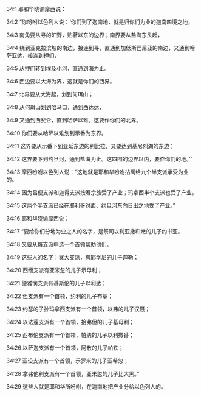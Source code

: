 <a id="1"></a>34:1  耶和华晓谕摩西说：  

<a id="2"></a>34:2  “你吩咐以色列人说：‘你们到了迦南地，就是归你们为业的迦南四境之地，  

<a id="3"></a>34:3  南角要从寻的旷野，贴著以东的边界；南界要从盐海东头起，  

<a id="4"></a>34:4  绕到亚克拉滨坡的南边，接连到寻，直通到加低斯巴尼亚的南边，又通到哈萨亚达，接连到押们，  

<a id="5"></a>34:5  从押们转到埃及小河，直通到海为止。  

<a id="6"></a>34:6  西边要以大海为界，这就是你们的西界。  

<a id="7"></a>34:7  北界要从大海起，划到何珥山；  

<a id="8"></a>34:8  从何珥山划到哈马口，通到西达达，  

<a id="9"></a>34:9  又通到西斐仑，直到哈萨以难。这要作你们的北界。  

<a id="10"></a>34:10  你们要从哈萨以难划到示番为东界。  

<a id="11"></a>34:11  这界要从示番下到亚延东边的利比拉，又要达到基尼烈湖的东边；  

<a id="12"></a>34:12  这界要下到约旦河，通到盐海为止。这四围的边界以内，要作你们的地。’”  

<a id="13"></a>34:13  摩西吩咐以色列人说：“这地就是耶和华吩咐拈阄给九个半支派承受为业的。  

<a id="14"></a>34:14  因为吕便支派和迦得支派按著宗族受了产业；玛拿西半个支派也受了产业。  

<a id="15"></a>34:15  这两个半支派已经在耶利哥对面、约旦河东向日出之地受了产业。”  

<a id="16"></a>34:16  耶和华晓谕摩西说：  

<a id="17"></a>34:17  “要给你们分地为业之人的名字，是祭司以利亚撒和嫩的儿子约书亚。  

<a id="18"></a>34:18  又要从每支派中选一个首领帮助他们。  

<a id="19"></a>34:19  这些人的名字：犹大支派，有耶孚尼的儿子迦勒；  

<a id="20"></a>34:20  西缅支派有亚米忽的儿子示母利；  

<a id="21"></a>34:21  便雅悯支派有基斯伦的儿子以利达；  

<a id="22"></a>34:22  但支派有一个首领，约利的儿子布基；　  

<a id="23"></a>34:23  约瑟的子孙玛拿西支派有一个首领，以弗的儿子汉聂；  

<a id="24"></a>34:24  以法莲支派有一个首领，拾弗但的儿子基母利；  

<a id="25"></a>34:25  西布伦支派有一个首领，帕纳的儿子以利撒番；  

<a id="26"></a>34:26  以萨迦支派有一个首领，阿散的儿子帕铁；  

<a id="27"></a>34:27  亚设支派有一个首领，示罗米的儿子亚希忽；  

<a id="28"></a>34:28  拿弗他利支派有一个首领，亚米忽的儿子比大黑。”  

<a id="29"></a>34:29  这些人就是耶和华所吩咐，在迦南地把产业分给以色列人的。  
